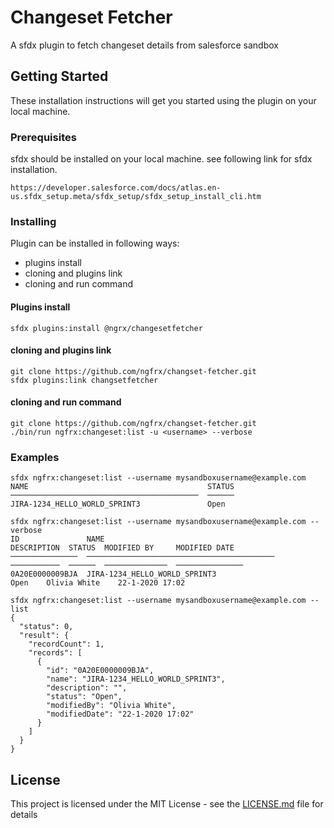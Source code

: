 # Changeset Fetcher

A sfdx plugin to fetch changeset details from salesforce sandbox

## Getting Started

These installation instructions will get you started using the plugin on your local machine.

### Prerequisites

sfdx should be installed on your local machine. see following link for sfdx installation.
```
https://developer.salesforce.com/docs/atlas.en-us.sfdx_setup.meta/sfdx_setup/sfdx_setup_install_cli.htm
```

### Installing

Plugin can be installed in following ways: 
* plugins install
* cloning and plugins link
* cloning and run command

#### Plugins install

```
sfdx plugins:install @ngrx/changesetfetcher
```

#### cloning and plugins link
```
git clone https://github.com/ngfrx/changset-fetcher.git
sfdx plugins:link changsetfetcher
```

#### cloning and run command
```
git clone https://github.com/ngfrx/changset-fetcher.git
./bin/run ngfrx:changeset:list -u <username> --verbose
```

### Examples
```
sfdx ngfrx:changeset:list --username mysandboxusername@example.com
NAME                                        STATUS
──────────────────────────────────────────  ──────
JIRA-1234_HELLO_WORLD_SPRINT3               Open
```
```
sfdx ngfrx:changeset:list --username mysandboxusername@example.com --verbose
ID               NAME                                        DESCRIPTION  STATUS  MODIFIED BY     MODIFIED DATE
───────────────  ──────────────────────────────────────────  ───────────  ──────  ──────────────  ───────────────
0A20E0000009BJA  JIRA-1234_HELLO_WORLD_SPRINT3                            Open    Olivia White    22-1-2020 17:02
```

```
sfdx ngfrx:changeset:list --username mysandboxusername@example.com --list
{
  "status": 0,
  "result": {
    "recordCount": 1,
    "records": [
      {
        "id": "0A20E0000009BJA",
        "name": "JIRA-1234_HELLO_WORLD_SPRINT3",
        "description": "",
        "status": "Open",
        "modifiedBy": "Olivia White",
        "modifiedDate": "22-1-2020 17:02"
      }
    ]
  }
}
```






## License

This project is licensed under the MIT License - see the [LICENSE.md](LICENSE.md) file for details
